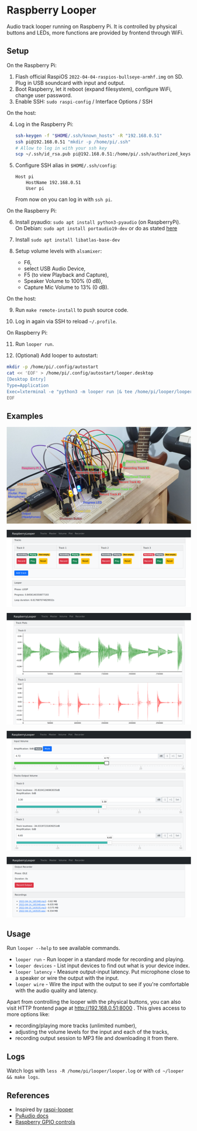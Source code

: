 # Raspberry Looper
Audio track looper running on Raspberry Pi.
It is controlled by physical buttons and LEDs,
more functions are provided by frontend through WiFi.

## Setup
On the Raspberry Pi:

1. Flash official RaspiOS `2022-04-04-raspios-bullseye-armhf.img` on SD.  
   Plug in USB soundcard with input and output.
2. Boot Raspberry, let it reboot (expand filesystem), configure WiFi, change user password.
3. Enable SSH: `sudo raspi-config` / Interface Options / SSH

On the host:

4. Log in the Raspberry Pi:
    ```bash
    ssh-keygen -f "$HOME/.ssh/known_hosts" -R "192.168.0.51"
    ssh pi@192.168.0.51 "mkdir -p /home/pi/.ssh"
    # Allow to log in with your ssh key
    scp ~/.ssh/id_rsa.pub pi@192.168.0.51:/home/pi/.ssh/authorized_keys
    ```

5. Configure SSH alias in `$HOME/.ssh/config`:
    ```
    Host pi
        HostName 192.168.0.51
        User pi
    ```
    From now on you can log in with `ssh pi`.

On the Raspberry Pi:

6. Install pyaudio: `sudo apt install python3-pyaudio` (on RaspberryPi).  
    On Debian: `sudo apt install portaudio19-dev` or do as stated [here](https://stackoverflow.com/a/35593426/6772197)

7. Install `sudo apt install libatlas-base-dev`

8. Setup volume levels with `alsamixer`:
    - F6, 
    - select USB Audio Device,
    - F5 (to view Playback and Capture), 
    - Speaker Volume to 100% (0 dB),
    - Capture Mic Volume to 13% (0 dB).

On the host:

9. Run `make remote-install` to push source code.

10. Log in again via SSH to reload `~/.profile`.

On Raspberry Pi:

11. Run `looper run`.

12. (Optional) Add looper to autostart:
```bash
mkdir -p /home/pi/.config/autostart
cat << 'EOF' > /home/pi/.config/autostart/looper.desktop
[Desktop Entry] 
Type=Application
Exec=lxterminal -e "python3 -m looper run |& tee /home/pi/looper/looper.log"
EOF
```

## Examples
![](./docs/img/device-in-action-labelled.jpg)

![](./docs/img/screen-tracks.png)

![](./docs/img/screen-plot.png)

![](./docs/img/screen-volume.png)

![](./docs/img/screen-recorder.png)

## Usage
Run `looper --help` to see available commands.

- `looper run` - Run looper in a standard mode for recording and playing.
- `looper devices` - List input devices to find out what is your device index.
- `looper latency` - Measure output-input latency. 
  Put microphone close to a speaker or wire the output with the input.
- `looper wire` - Wire the input with the output to see 
  if you're comfortable with the audio quality and latency.

Apart from controlling the looper with the physical buttons, 
you can also visit HTTP frontend page at http://192.168.0.51:8000 .
This gives access to more options like:
- recording/playing more tracks (unlimited number), 
- adjusting the volume levels for the input and each of the tracks, 
- recording output session to MP3 file and downloading it from there.

## Logs
Watch logs with `less -R /home/pi/looper/looper.log` or with `cd ~/looper && make logs`.

## References
- Inspired by [raspi-looper](https://github.com/RandomVertebrate/raspi-looper)
- [PyAudio docs](http://people.csail.mit.edu/hubert/pyaudio/#docs)
- [Raspberry GPIO controls](https://gpiozero.readthedocs.io/en/stable/recipes.html)
